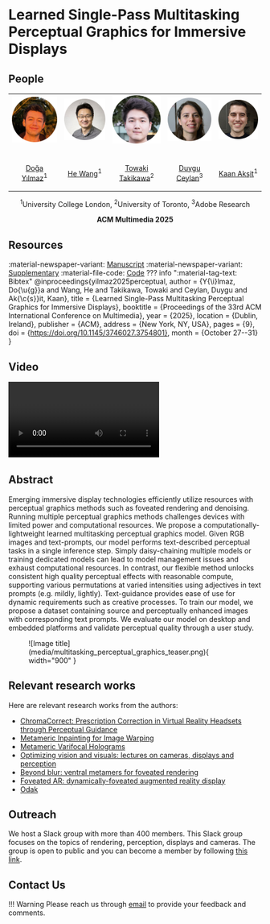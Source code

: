 # Learned Single-Pass Multitasking Perceptual Graphics for Immersive Displays

## People
<table class=""  style="margin: 10px auto;">
  <tbody>
    <tr>
      <td> <img src="../../people/doga_yilmaz.png" width="120" alt=/> &nbsp;&nbsp;&nbsp;&nbsp;&nbsp;&nbsp;&nbsp;</td>
      <td> <img src="../../people/he_wang.png" width="120" alt=/> &nbsp;&nbsp;&nbsp;&nbsp;</td>
      <td> <img src="../../people/towaki_takikawa.png" width="120" alt=/> &nbsp;&nbsp;&nbsp;&nbsp;</td>
      <td> <img src="../../people/duygu_ceylan.png" width="120" alt=/> &nbsp;&nbsp;&nbsp;&nbsp;</td>
      <td> <img src="../../people/kaan_aksit.png" width="120" alt=/> &nbsp;&nbsp;&nbsp;&nbsp;</td>
    </tr>
    <tr>
      <td><p style="text-align:center;"><a href="https://yilmazdoga.net">Doğa Yılmaz</a><sup>1</sup></p></td>
      <td><p style="text-align:center;"><a href="https://drhewang.com">He Wang</a><sup>1</sup></p></td>
      <td><p style="text-align:center;"><a href="https://tovacinni.github.io">Towaki Takikawa</a><sup>2</sup></p></td>
      <td><p style="text-align:center;"><a href="https://www.duygu-ceylan.com">Duygu Ceylan</a><sup>3</sup></p></td>
      <td><p style="text-align:center;"><a href="https://kaanaksit.com">Kaan Akşit</a><sup>1</sup></p></td>
    </tr>
  </tbody>
</table>
<p style="text-align:center;">
<sup>1</sup>University College London,
<sup>2</sup>University of Toronto,
<sup>3</sup>Adobe Research
</p>
<p style="text-align:center;"><b>ACM Multimedia 2025</b></p>


## Resources
:material-newspaper-variant: [Manuscript](https://www.kaanaksit.com/assets/pdf/YilmazEtAl_ACMMM2025_Learned_Single_Pass_Multitasking_Perceptual_Graphics_for_Immersive_Displays.pdf)
:material-newspaper-variant: [Supplementary](https://www.kaanaksit.com/assets/pdf/YilmazEtAl_ACMMM2025_Supplementary_Learned_Single_Pass_Multitasking_Perceptual_Graphics_for_Immersive_Displays.pdf)
:material-file-code: [Code](https://github.com/complight/multitasking_perceptual_graphics)
??? info ":material-tag-text: Bibtex"
        @inproceedings{yilmaz2025perceptual,
          author = {Y{\i}lmaz, Do{\u{g}}a and Wang, He and Takikawa, Towaki and Ceylan, Duygu and Ak{\c{s}}it, Kaan},
          title = {Learned Single-Pass Multitasking Perceptual Graphics for Immersive Displays},
          booktitle = {Proceedings of the 33rd ACM International Conference on Multimedia},
          year = {2025},
          location = {Dublin, Ireland},
          publisher = {ACM},
          address = {New York, NY, USA},
          pages = {9},
          doi = {https://doi.org/10.1145/3746027.3754801},
          month = {October 27--31}
        }

## Video
<video controls>
<source src="https://kaanaksit.com/assets/video/YilmazACMMM2025MultitaskingPerceptualGraphics.mp4" id="" type="video/mp4">
</video>


## Abstract
Emerging immersive display technologies efficiently utilize resources with perceptual graphics methods such as foveated rendering and denoising.
Running multiple perceptual graphics methods challenges devices with limited power and computational resources.
We propose a computationally-lightweight learned multitasking perceptual graphics model.
Given RGB images and text-prompts, our model performs text-described perceptual tasks in a single inference step.
Simply daisy-chaining multiple models or training dedicated models can lead to model management issues and exhaust computational resources.
In contrast, our flexible method unlocks consistent high quality perceptual effects with reasonable compute, supporting various permutations at varied intensities using adjectives in text prompts (e.g. mildly, lightly).
Text-guidance provides ease of use for dynamic requirements such as creative processes.
To train our model, we propose a dataset containing source and perceptually enhanced images with corresponding text prompts.
We evaluate our model on desktop and embedded platforms and validate perceptual quality through a user study.

<figure markdown>
  ![Image title](media/multitasking_perceptual_graphics_teaser.png){ width="900" }
</figure>


## Relevant research works
Here are relevant research works from the authors:

- [ChromaCorrect: Prescription Correction in Virtual Reality Headsets through Perceptual Guidance](https://complightlab.com/ChromaCorrect)
- [Metameric Inpainting for Image Warping](https://doi.org/10.1109/tvcg.2022.3216712)
- [Metameric Varifocal Holograms](https://vr.cs.ucl.ac.uk/research/pipelines/metameric-varifocal-holography/)
- [Optimizing vision and visuals: lectures on cameras, displays and perception](../teaching/siggraph2022_optimizing_vision_and_visuals.md)
- [Beyond blur: ventral metamers for foveated rendering](https://www.homepages.ucl.ac.uk/~ucabdw0/beyondblur.html)
- [Foveated AR: dynamically-foveated augmented reality display](https://dl.acm.org/doi/10.1145/3306346.3322987)
- [Odak](https://github.com/kaanaksit/odak)

## Outreach
We host a Slack group with more than 400 members.
This Slack group focuses on the topics of rendering, perception, displays and cameras.
The group is open to public and you can become a member by following [this link](../outreach/index.md).

## Contact Us
!!! Warning
    Please reach us through [email](mailto:kaanaksit@kaanaksit.com) to provide your feedback and comments.


